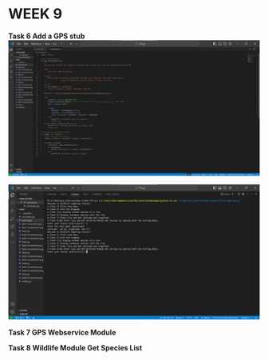 # WEEK 9

**Task 6 Add a GPS stub**
![Screenshot](Images/Task6-Screenshot.png)

![Screenshot](Images/Task6-Screenshot1.png)

**Task 7 GPS Webservice Module**




**Task 8 Wildlife Module Get Species List**
